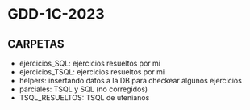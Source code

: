 # GDD-1C-2023
## CARPETAS
- ejercicios_SQL: ejercicios resueltos por mi
-  ejercicios_TSQL: ejercicios resueltos por mi
- helpers: insertando datos a la DB para checkear algunos ejercicios
- parciales: TSQL y SQL (no corregidos)
- TSQL_RESUELTOS: TSQL de utenianos
